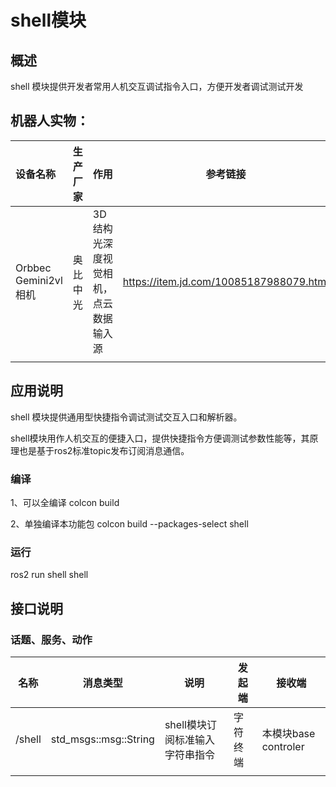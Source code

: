 # shell模块

## 概述

shell 模块提供开发者常用人机交互调试指令入口，方便开发者调试测试开发

## 机器人实物：

| 设备名称             | 生产厂家 | 作用                                 | 参考链接                                |
| :------------------- | -------- | ------------------------------------ | --------------------------------------- |
| Orbbec Gemini2vl相机 | 奥比中光 | 3D结构光深度视觉相机，点云数据输入源 | https://item.jd.com/10085187988079.html |
|                      |          |                                      |                                         |

## 应用说明

shell 模块提供通用型快捷指令调试测试交互入口和解析器。

shell模块用作人机交互的便捷入口，提供快捷指令方便调测试参数性能等，其原理也是基于ros2标准topic发布订阅消息通信。

### 编译

1、可以全编译 colcon build

2、单独编译本功能包 colcon build --packages-select shell

### 运行

ros2 run shell shell

## 接口说明

### 话题、服务、动作

| 名称   | 消息类型              | 说明                            | 发起端   | 接收端               |
| ------ | --------------------- | ------------------------------- | -------- | -------------------- |
| /shell | std_msgs::msg::String | shell模块订阅标准输入字符串指令 | 字符终端 | 本模块base controler |
|        |                       |                                 |          |                      |
